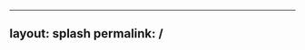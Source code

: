 <!-- markdownlint-disable MD041 -->
---
layout: splash
permalink: /
---

<div data-tockify-component="calendar" data-tockify-calendar="simracing.events"></div>
<script data-cfasync="false" data-tockify-script="embed" src="https://public.tockify.com/browser/embed.js"></script>
